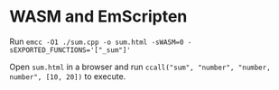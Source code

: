 # WASM and EmScripten

Run `emcc -O1 ./sum.cpp -o sum.html -sWASM=0 -sEXPORTED_FUNCTIONS='["_sum"]'`

Open `sum.html` in a browser and run `ccall("sum", "number", "number, number", [10, 20])` to execute.
